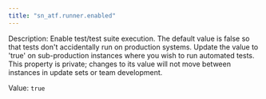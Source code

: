 ```yaml
---
title: "sn_atf.runner.enabled"
---
```


Description: Enable test/test suite execution. The default value is false so that tests don't accidentally run on production systems. Update the value to 'true' on sub-production instances where you wish to run automated tests. This property is private; changes to its value will not move between instances in update sets or team development.

Value: `true`